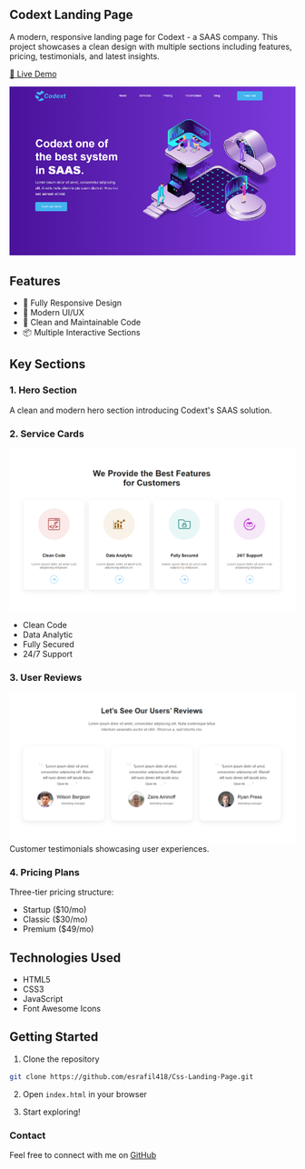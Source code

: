 ## Codext Landing Page

A modern, responsive landing page for Codext - a SAAS company. This project showcases a clean design with multiple sections including features, pricing, testimonials, and latest insights.

[🚀 Live Demo](https://esrafil418.github.io/Css-Landing-Page/)

![Hero Section](./assets/images/readme.md%20images/git__hero.png)

## Features

- 📱 Fully Responsive Design
- 🎨 Modern UI/UX
- 🔧 Clean and Maintainable Code
- 📦 Multiple Interactive Sections

## Key Sections

### 1. Hero Section

A clean and modern hero section introducing Codext's SAAS solution.

### 2. Service Cards

![Service Cards](./assets/images/readme.md%20images/git__img.png)

- Clean Code
- Data Analytic
- Fully Secured
- 24/7 Support

### 3. User Reviews

![User Reviews](./assets/images/readme.md%20images/git__img-2.png)
Customer testimonials showcasing user experiences.

### 4. Pricing Plans

Three-tier pricing structure:

- Startup ($10/mo)
- Classic ($30/mo)
- Premium ($49/mo)


## Technologies Used

- HTML5
- CSS3
- JavaScript
- Font Awesome Icons

## Getting Started

1. Clone the repository

```bash
git clone https://github.com/esrafil418/Css-Landing-Page.git
```

2. Open `index.html` in your browser

3. Start exploring!

### Contact

Feel free to connect with me on [GitHub](https://github.com/esrafil418)
